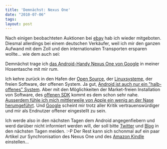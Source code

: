 ```yaml
---
title: 'Demnächst: Nexus One'
date: "2010-07-06"
tags: 
layout: post
---
```

Nach einigen beobachteten Auktionen bei <a href="http://www.ebay.de/">ebay</a> hab ich wieder mitgeboten. Diesmal allerdings bei einem deutschen Verk&auml;ufer, weil ich mir den ganzen Aufwand mit dem Zoll und den internationalen Transporten ersparen wollte... wie dem auch sei:

Demn&auml;chst trage ich <a href="http://www.google.com/phone/">das Android-Handy Nexus One von Google</a> in meiner Hosentasche mit mir rum.

Ich kehre zur&uuml;ck in den Hafen der <a href="http://de.wikipedia.org/wiki/Open_Source">Open Source</a>, der <a href="http://www.ubuntu.com/">Linuxsysteme</a>, der freien Software, der offenen System. Ja gut, <a href="http://source.android.com/">Android ist auch nur ein "halb-offenes" System</a>. Aber mit den M&ouml;glichkeiten der Market-freien Installation von Software, des <a href="http://developer.android.com/sdk/index.html">offenen SDK</a> kommt es dem schon sehr nahe. <a href="http://blog.kopis.de/2010/07/02/wieso-sollte-ich-von-mac-os-x-zu-ubuntu-wechseln/">Ausserdem f&uuml;hle ich mich mittlerweile von Apple ein wenig an der Nase herumgef&uuml;hrt</a>. Und <a href="http://www.google.de">Google</a> scheint mir trotz aller Kritik vertrauensw&uuml;rdiger und mir als Endnutzer offener eingestellt zu sein.

Ich werde also in den n&auml;chsten Tagen dem Android angegenfiebern und werd dar&uuml;ber nicht informiert werden will, der soll bitte <a href="http://twitter.com/carstenringe">Twitter</a> und <a href="http://blog.kopis.de/">Blog</a> in den n&auml;chsten Tagen meiden. :-P Der Rest kann sich schonmal auf ein paar Artikel zur Synchronisation des Nexus One und des <a href="http://blog.kopis.de/2010/06/18/firmware-v2-5-fur-den-amazon-kindle/">Amazon Kindle</a> einstellen...
